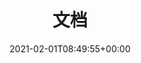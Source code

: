 ---
title: "文档"
description: "所有文档"
date: 2021-02-01T08:49:55+00:00
lastmod: 2021-02-01T08:49:55+00:00
draft: false
images: []
---
